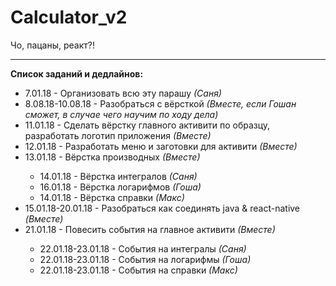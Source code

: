 # Calculator_v2
Чо, пацаны, реакт?!
<hr>
<b>Список заданий и дедлайнов:</b>
<ul>
  <li>7.01.18 - Организовать всю эту парашу <i>(Саня)</i></li>
  <li>8.08.18-10.08.18 - Разобраться с вёрсткой <i>(Вместе, если Гошан сможет, в случае чего научим по ходу дела)</i></li>
  <li>11.01.18 - Сделать вёрстку главного активити по образцу, разработать логотип приложения <i>(Вместе)</i></li>
  <li>12.01.18 - Разработать меню и заготовки для активити <i>(Вместе)</i></li>
  <li>13.01.18 - Вёрстка производных <i>(Вместе)</i></li>
  <ul>
    <li>14.01.18 - Вёрстка интегралов <i>(Саня)</i></li>
    <li>16.01.18 - Вёрстка логарифмов <i>(Гоша)</i></li>
    <li>14.01.18 - Вёрстка справки <i>(Макс)</i></li>
  </ul>
  <li>15.01.18-20.01.18 - Разобраться как соединять java & react-native <i>(Вместе)</i></li>
  <li>21.01.18 - Повесить события на главное активити <i>(Вместе)</i></li>
   <ul>
    <li>22.01.18-23.01.18 - События на интегралы <i>(Саня)</i></li>
    <li>22.01.18-23.01.18 - События на логарифмы <i>(Гоша)</i></li>
    <li>22.01.18-23.01.18 - События на справки <i>(Макс)</i></li>
  </ul>
</ul> 
